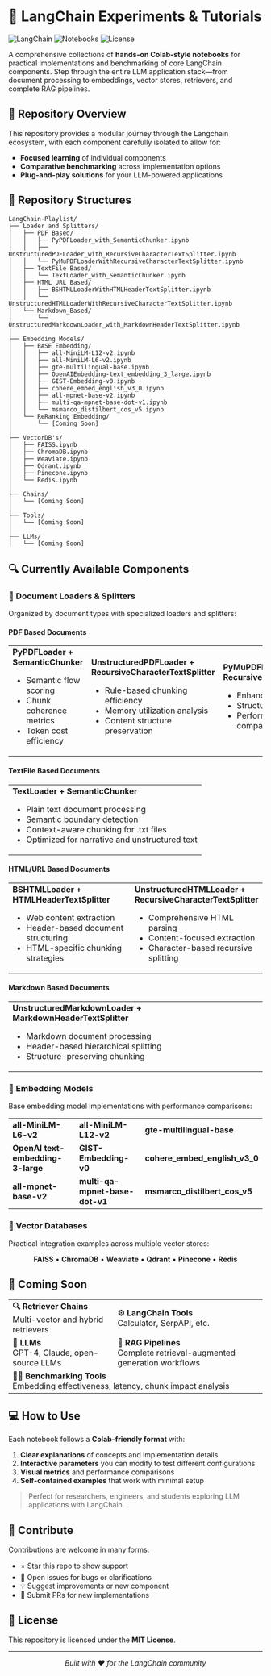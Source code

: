 # 🧠 LangChain Experiments & Tutorials

![LangChain](https://img.shields.io/badge/LangChain-Framework-green)
![Notebooks](https://img.shields.io/badge/Format-Colab_Notebooks-blue)
![License](https://img.shields.io/badge/License-MIT-yellow)

A comprehensive collections of **hands-on Colab-style notebooks** for practical implementations and benchmarking of core LangChain components. Step through the entire LLM application stack—from document processing to embeddings, vector stores, retrievers, and complete RAG pipelines.

## 🧩 Repository Overview

This repository provides a modular journey through the Langchain ecosystem, with each component carefully isolated to allow for:
- **Focused learning** of individual components
- **Comparative benchmarking** across implementation options
- **Plug-and-play solutions** for your LLM-powered applications

## 📁 Repository Structures

```
LangChain-Playlist/
├── Loader and Splitters/
│   ├── PDF Based/
│   │   ├── PyPDFLoader_with_SemanticChunker.ipynb
│   │   ├── UnstructuredPDFLoader_with_RecursiveCharacterTextSplitter.ipynb
│   │   └── PyMuPDFLoaderWithRecursiveCharacterTextSplitter.ipynb
│   ├── TextFile Based/
│   │   └── TextLoader_with_SemanticChunker.ipynb
│   ├── HTML_URL Based/
│   │   ├── BSHTMLLoaderWithHTMLHeaderTextSplitter.ipynb
│   │   └── UnstructuredHTMLLoaderWithRecursiveCharacterTextSplitter.ipynb
│   └── Markdown_Based/
│       └── UnstructuredMarkdownLoader_with_MarkdownHeaderTextSplitter.ipynb
│
├── Embedding Models/
│   ├── BASE Embedding/
│   │   ├── all-MiniLM-L12-v2.ipynb
│   │   ├── all-MiniLM-L6-v2.ipynb
│   │   ├── gte-multilingual-base.ipynb
│   │   ├── OpenAIEmbedding-text_embedding_3_large.ipynb
│   │   ├── GIST-Embedding-v0.ipynb
│   │   ├── cohere_embed_english_v3_0.ipynb
│   │   ├── all-mpnet-base-v2.ipynb
│   │   ├── multi-qa-mpnet-base-dot-v1.ipynb
│   │   └── msmarco_distilbert_cos_v5.ipynb
│   └── ReRanking Embedding/
│       └── [Coming Soon]
│
├── VectorDB's/
│   ├── FAISS.ipynb
│   ├── ChromaDB.ipynb
│   ├── Weaviate.ipynb
│   ├── Qdrant.ipynb
│   ├── Pinecone.ipynb
│   └── Redis.ipynb
│
├── Chains/
│   └── [Coming Soon]
│
├── Tools/
│   └── [Coming Soon]
│
├── LLMs/
│   └── [Coming Soon]
```

## 🔍 Currently Available Components

### 📄 Document Loaders & Splitters

Organized by document types with specialized loaders and splitters:

#### PDF Based Documents

<table>
  <tr>
    <td width="33%">
      <b>PyPDFLoader + SemanticChunker</b><br>
      <ul>
        <li>Semantic flow scoring</li>
        <li>Chunk coherence metrics</li>
        <li>Token cost efficiency</li>
      </ul>
    </td>
    <td width="33%">
      <b>UnstructuredPDFLoader + RecursiveCharacterTextSplitter</b><br>
      <ul>
        <li>Rule-based chunking efficiency</li>
        <li>Memory utilization analysis</li>
        <li>Content structure preservation</li>
      </ul>
    </td>
    <td width="33%">
      <b>PyMuPDFLoader + RecursiveCharacterTextSplitter</b><br>
      <ul>
        <li>Enhanced PDF parsing</li>
        <li>Structure-aware chunking</li>
        <li>Performance benchmark comparison</li>
      </ul>
    </td>
  </tr>
</table>

#### TextFile Based Documents

<table>
  <tr>
    <td>
      <b>TextLoader + SemanticChunker</b><br>
      <ul>
        <li>Plain text document processing</li>
        <li>Semantic boundary detection</li>
        <li>Context-aware chunking for .txt files</li>
        <li>Optimized for narrative and unstructured text</li>
      </ul>
    </td>
  </tr>
</table>

#### HTML/URL Based Documents

<table>
  <tr>
    <td width="50%">
      <b>BSHTMLLoader + HTMLHeaderTextSplitter</b><br>
      <ul>
        <li>Web content extraction</li>
        <li>Header-based document structuring</li>
        <li>HTML-specific chunking strategies</li>
      </ul>
    </td>
    <td width="50%">
      <b>UnstructuredHTMLLoader + RecursiveCharacterTextSplitter</b><br>
      <ul>
        <li>Comprehensive HTML parsing</li>
        <li>Content-focused extraction</li>
        <li>Character-based recursive splitting</li>
      </ul>
    </td>
  </tr>
</table>

#### Markdown Based Documents

<table>
  <tr>
    <td>
      <b>UnstructuredMarkdownLoader + MarkdownHeaderTextSplitter</b><br>
      <ul>
        <li>Markdown document processing</li>
        <li>Header-based hierarchical splitting</li>
        <li>Structure-preserving chunking</li>
      </ul>
    </td>
  </tr>
</table>

### 🧬 Embedding Models

Base embedding model implementations with performance comparisons:

<table>
  <tr>
    <td><b>all-MiniLM-L6-v2</b></td>
    <td><b>all-MiniLM-L12-v2</b></td>
    <td><b>gte-multilingual-base</b></td>
  </tr>
  <tr>
    <td><b>OpenAI text-embedding-3-large</b></td>
    <td><b>GIST-Embedding-v0</b></td>
    <td><b>cohere_embed_english_v3_0</b></td>
  </tr>
  <tr>
    <td><b>all-mpnet-base-v2</b></td>
    <td><b>multi-qa-mpnet-base-dot-v1</b></td>
    <td><b>msmarco_distilbert_cos_v5</b></td>
  </tr>
</table>

### 🧲 Vector Databases

Practical integration examples across multiple vector stores:

<div align="center">
  <b>FAISS</b> • <b>ChromaDB</b> • <b>Weaviate</b> • <b>Qdrant</b> • <b>Pinecone</b> • <b>Redis</b>
</div>

## 🚧 Coming Soon

<table>
  <tr>
    <td><b>🔍 Retriever Chains</b><br>Multi-vector and hybrid retrievers</td>
    <td><b>⚙️ LangChain Tools</b><br>Calculator, SerpAPI, etc.</td>
  </tr>
  <tr>
    <td><b>🧠 LLMs</b><br>GPT-4, Claude, open-source LLMs</td>
    <td><b>🧪 RAG Pipelines</b><br>Complete retrieval-augmented generation workflows</td>
  </tr>
  <tr>
    <td colspan="2"><b>🧑‍🔬 Benchmarking Tools</b><br>Embedding effectiveness, latency, chunk impact analysis</td>
  </tr>
</table>

## 💻 How to Use

Each notebook follows a **Colab-friendly format** with:

1. **Clear explanations** of concepts and implementation details
2. **Interactive parameters** you can modify to test different configurations
3. **Visual metrics** and performance comparisons
4. **Self-contained examples** that work with minimal setup

> Perfect for researchers, engineers, and students exploring LLM applications with LangChain.

## 🤝 Contribute

Contributions are welcome in many forms:

- ⭐ Star this repo to show support
- 🐛 Open issues for bugs or clarifications
- 💡 Suggest improvements or new component
- 🧪 Submit PRs for new implementations

## 📜 License

This repository is licensed under the **MIT License**.

---

<div align="center">
  <i>Built with ❤️ for the LangChain community</i>
</div>